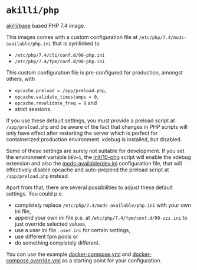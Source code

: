 # `akilli/php`

[akilli/base](https://github.com/akilli/base) based PHP 7.4 image.

This images comes with a custom configuration file at `/etc/php/7.4/mods-available/php.ini` that is symlinked to

- `/etc/php/7.4/cli/conf.d/90-php.ini`
- `/etc/php/7.4/fpm/conf.d/90-php.ini`

This custom configuration file is pre-configured for production, amongst others, with

- `opcache.preload = /app/preload.php`,
- `opcache.validate_timestamps = 0`,
- `opcache.revalidate_freq = 0` and
- strict sessions.

If you use these default settings, you must provide a preload script at `/app/preload.php` and be aware of the fact that changes in PHP scripts will only have effect after restarting the server which is perfect for containerized production environment. xdebug is installed, but disabled.

Some of these settings are surely not suitable for development. If you set the environment variable `DEV=1`, the [init/10-php](init/10-php) script will enable the xdebug extension and also the [mods-available/dev.ini](mods-available/dev.ini) configuration file, that will effectively disable opcache and auto-prepend the preload script at `/app/preload.php` instead.

Apart from that, there are several possibilities to adjust these default settings. You could p.e. 

- completely replace `/etc/php/7.4/mods-available/php.ini` with your own ini file,
- append your own ini file p.e. at `/etc/php/7.4/fpm/conf.d/99-zzz.ini` to just override selected values,
- use a user ini file `.user.ini` for certain settings,
- use different fpm pools or
- do something completely different.

You can use the example [docker-compose.yml](docker-compose.yml) and [docker-compose.override.yml](docker-compose.override.yml) as a starting point for your configuration.
